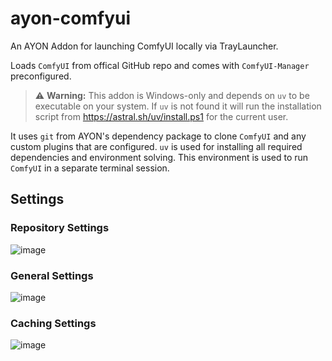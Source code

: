 # ayon-comfyui
An AYON Addon for launching ComfyUI locally via TrayLauncher.

Loads `ComfyUI` from offical GitHub repo and comes with `ComfyUI-Manager` preconfigured.

> ⚠️ **Warning:** This addon is Windows-only and depends on `uv` to be executable on your system.
> If `uv` is not found it will run the installation script from https://astral.sh/uv/install.ps1 for the current user.


It uses `git` from AYON's dependency package to clone `ComfyUI` and any custom plugins that are configured.
`uv` is used for installing all required dependencies and environment solving. This environment is used to run `ComfyUI` in a separate terminal session.

## Settings

### Repository Settings
![image](https://github.com/user-attachments/assets/a7ce0a8b-edac-4727-9df2-993d90150ba6)

### General Settings
![image](https://github.com/user-attachments/assets/ac2053a8-a751-4e07-bbcf-c53bcd5527d6)

### Caching Settings
![image](https://github.com/user-attachments/assets/28b558ee-a4f9-4e57-9961-570104b1f8d0)
